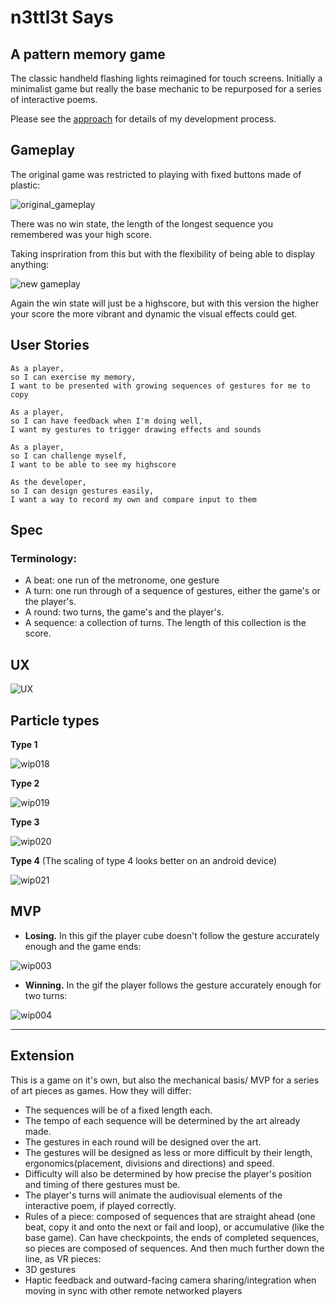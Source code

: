 # n3ttl3t Says

## A pattern memory game

The classic handheld flashing lights reimagined for touch screens.
Initially a minimalist game but really the base mechanic to be repurposed for a series of interactive poems.

Please see the [approach](APPROACH.md) for details of my development process.

## Gameplay

The original game was restricted to playing with fixed buttons made of plastic:

![original_gameplay](wip/OriginalGameplay.png)

There was no win state, the length of the longest sequence you remembered was your high score.

Taking inspriration from this but with the flexibility of being able to display anything:

![new gameplay](wip/NewGameplay.png)

Again the win state will just be a highscore, but with this version the higher your score the more vibrant and dynamic the visual effects could get.

## User Stories

```
As a player,
so I can exercise my memory,
I want to be presented with growing sequences of gestures for me to copy
```

```
As a player,
so I can have feedback when I'm doing well,
I want my gestures to trigger drawing effects and sounds
```

```
As a player,
so I can challenge myself,
I want to be able to see my highscore
```

```
As the developer,
so I can design gestures easily,
I want a way to record my own and compare input to them
```


## Spec

### Terminology:
- A beat: one run of the metronome, one gesture
- A turn: one run through of a sequence of gestures, either the game's or the player's.
- A round: two turns, the game's and the player's.
- A sequence: a collection of turns. The length of this collection is the score.

## UX

![UX](wip/UX_001.png)

## Particle types

**Type 1**

![wip018](wip/wip018.gif)

**Type 2**

![wip019](wip/wip019.gif)

**Type 3**

![wip020](wip/wip020.gif)

**Type 4**
(The scaling of type 4 looks better on an android device)

![wip021](wip/wip021.gif)


## MVP

- **Losing.** In this gif the player cube doesn't follow the gesture accurately enough and the game ends:

![wip003](wip/wip003.gif)

- **Winning.** In the gif the player follows the gesture accurately enough for two turns:

![wip004](wip/wip004.gif)

---

## Extension

This is a game on it's own, but also the mechanical basis/ MVP for a series of art pieces as games. How they will differ:
- The sequences will be of a fixed length each.
- The tempo of each sequence will be determined by the art already made.
- The gestures in each round will be designed over the art.
- The gestures will be designed as less or more difficult by their length, ergonomics(placement, divisions and directions) and speed.
- Difficulty will also be determined by how precise the player's position and timing of there gestures must be.
- The player's turns will animate the audiovisual elements of the interactive poem, if played correctly.
- Rules of a piece: composed of sequences that are straight ahead (one beat, copy it and onto the next or fail and loop), or accumulative (like the base game). Can have checkpoints, the ends of completed sequences, so pieces are composed of sequences.
And then much further down the line, as VR pieces:
- 3D gestures
- Haptic feedback and outward-facing camera sharing/integration when moving in sync with other remote networked players
